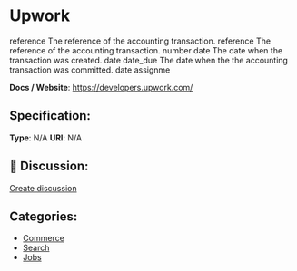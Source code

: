 # Upwork


reference The reference of the accounting transaction. reference The reference of the accounting transaction. number date The date when the transaction was created. date date_due The date when the the accounting transaction was committed. date assignme

**Docs / Website**: https://developers.upwork.com/

## Specification:
**Type**:  N/A 
**URI**:  N/A 

## 💬 Discussion:
[Create discussion](link)

## Categories:
- [Commerce](https://github.com/apis-list/apis-list#commerce)
- [Search](https://github.com/apis-list/apis-list#search)
- [Jobs](https://github.com/apis-list/apis-list#jobs)





